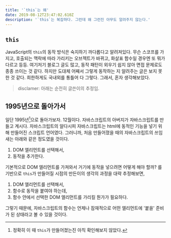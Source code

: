 ```yaml
---
title: '`this`는 왜'
date: 2019-08-12T23:47:02.610Z
description: '`this`는 복잡하다. 그런데 왜 그런진 아무도 알려주지 않는다.'
---
```

## `this`
JavaScript의 `this`의 동작 방식은 숙지하기 까다롭다고 알려져있다. 무슨 스코프를 가지고, 호출되는 맥락에 따라 가리키는 오브젝트가 바뀌고, 화살표 함수일 경우엔 또 뭐가 다르고 등등. 여기저기 블로그 글도 많고, 동작 패턴이 외우기 쉽지 않아 면접 문제로도 종종 쓰이는 것 같다. 하지만 도대체 어째서 그렇게 동작하는 지 알려주는 글은 보지 못한 것 같다. 희한하게도 국내외를 통틀어 다 그렇다. 그래서, 혼자 생각해보았다.

> disclamer: 아래는 순전히 글쓴이의 추정임.

## 1995년으로 돌아가서
일단 1995년[^1]으로 돌아가보자. 12월이다. 자바스크립트의 아버지가 자바스크립트를 만들고 계시다. 자바스크립트의 알다시피 자바스크립트는 html에 동적인 기능을 넣기 위해 만들어진 스크립트 언어였다. 그러니까, 처음 만들어졌을 때의 자바스크립트의 쓰임새는 아래와 같은 정도였을 것이다.

1. DOM 엘리먼트를 선택해서,
1. 동작을 추가한다.

기본적으로 DOM 엘리먼트를 가져와서 거기에 동작을 넣으려면 어떻게 해야 할까? 를 기반으로 `this`가 만들어질 시점의 만든이의 생각의 과정을 대략 추정해보면,

1. DOM 엘리먼트를 선택해서,
1. 함수로 동작을 붙여야 하는데,
1. 함수 안에서 선택한 DOM 엘리먼트를 가리킬 뭔가가 필요하다.

그렇기 때문에, 자바스크립트의 함수는 언제나 잠재적으로 어떤 엘리먼트에 '붙을' 준비가 된 상태라고 볼 수 있을 것이다.

[^1]: 정확히 이 때 `this`가 만들어졌는진 아직 확인해보지 않았다.
